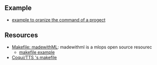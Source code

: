 

## Example
- [example to oranize the command of a progect](./example/Makefile)

## Resources

- [Makefile: madewithML](https://madewithml.com/courses/mlops/makefile/): madewithml is a mlops open source resourec
    - [makefile example](https://github.com/GokuMohandas/follow/blob/makefile/Makefile)   
- [Coqui/TTS 's makefile](https://github.com/coqui-ai/TTS/blob/main/Makefile)